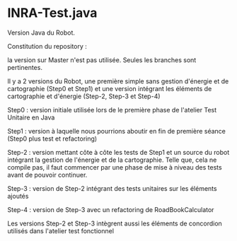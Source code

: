 INRA-Test.java
==============
Version Java du Robot.

Constitution du repository :

la version sur Master n'est pas utilisée. Seules les branches sont pertinentes.


Il y a 2 versions du Robot, une première simple sans gestion d'énergie et de cartographie (Step0 et Step1) et 
une version intégrant les éléments de cartographie et d'énergie (Step-2, Step-3 et Step-4)


Step0 : version initiale utilisée lors de le première phase de l'atelier Test Unitaire en Java

Step1 : version à laquelle nous pourrions aboutir en fin de première séance (Step0 plus test et refactoring)


Step-2 : version mettant côte à côte les tests de Step1 et un source du robot intégrant la gestion de l'énergie et de 
la cartographie. Telle que, cela ne compile pas, il faut commencer par une phase de mise à niveau des tests avant de pouvoir 
continuer.

Step-3 : version de Step-2 intégrant des tests unitaires sur les éléments ajoutés

Step-4 : version de Step-3 avec un refactoring de RoadBookCalculator


Les versions Step-2 et Step-3 intègrent aussi les éléments de concordion utilisés dans l'atelier test fonctionnel
